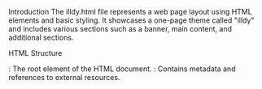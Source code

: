 Introduction
The illdy.html file represents a web page layout using HTML elements and basic styling. It showcases a one-page theme called "illdy" and includes various sections such as a banner, main content, and additional sections.

HTML Structure
<html>: The root element of the HTML document.
<head>: Contains metadata and references to external resources.
<title>: Specifies the title of the web page.
<link rel="stylesheet" href="illdy.css">: Links an external CSS file named "illdy.css" to style the HTML elements.
<body>: Represents the visible content of the web page.
<div id="container">: Serves as a container for the entire content of the page.

<div id="banner">: Represents the banner section of the page.
<header>: Contains the header content including the logo and navigation menu.
<img id="logo" src="./images/logo.jpg.png" alt="">: Displays the logo image for the website.
<nav>: Represents the navigation menu.
<ul>: Unordered list of navigation items.
<li><a href="">...</a></li>: Individual navigation items with anchor links.
<div id="main">: Contains the main content of the banner section.
<h1 id="text">...</h1>: Displays a heading with the text "Clean.Slick.Pixel Perfect". The text is divided into three parts by <span> elements.
<p id="paragraph">...</p>: Displays a paragraph describing the theme. It includes line breaks represented by <br> tags.
<div id="btn">: Represents a section for buttons.
<button id="btn1">...</button>: Displays a button labeled "Learn more".
<button id="btn2">Download</button>: Displays a button labeled "Download".
